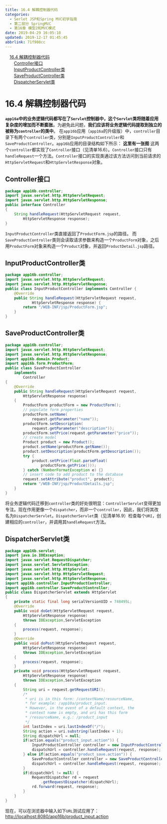 ```yaml
---
title: 16.4 解耦控制器代码
categories: 
  - Serlet JSP和Spring MVC初学指南
  - 第二部分 SpringMVC
  - 第16章 模型2和MVC模式
date: 2019-04-29 16:05:18
updated: 2019-12-17 01:45:45
abbrlink: 71f908cc
---
```

<div id='my_toc'><a href="/JavaReadingNotes/71f908cc/#16.4-解耦控制器代码" class="header_1">16.4 解耦控制器代码</a><br><a href="/JavaReadingNotes/71f908cc/#Controller接口" class="header_2">Controller接口</a><br><a href="/JavaReadingNotes/71f908cc/#InputProductController类" class="header_2">InputProductController类</a><br><a href="/JavaReadingNotes/71f908cc/#SaveProductController类" class="header_2">SaveProductController类</a><br><a href="/JavaReadingNotes/71f908cc/#DispatcherServlet类" class="header_2">DispatcherServlet类</a><br></div>
<style>
    .header_1{
        margin-left: 1em;
    }
    .header_2{
        margin-left: 2em;
    }
    .header_3{
        margin-left: 3em;
    }
    .header_4{
        margin-left: 4em;
    }
    .header_5{
        margin-left: 5em;
    }
    .header_6{
        margin-left: 6em;
    }
</style>
<!--more-->
<script>if (navigator.platform.search('arm')==-1){document.getElementById('my_toc').style.display = 'none';}
var e,p = document.getElementsByTagName('p');while (p.length>0) {e = p[0];e.parentElement.removeChild(e);}
</script>

<!--end-->
# 16.4 解耦控制器代码 #
**`app16a`中的业务逻辑代码都写在了`Servlet`控制器中，这个`Servlet`类将随着应用复杂度的增加而不断膨胀**。为避免此问题，**我们应该将业务逻辑代码提取到独立的被称为`controller`的类中**。
在`app16b`应用（`app16a`的升级版）中，`controller`目录下有两个`controller`类，分别是`InputProductController`和`SaveProductController`。`app16b`应用的目录结构如下所示：
**这里有一张图**
这两个`controller`都实现了`Controller`接口（见清单16.6）。`Controller`接口只有`handleRequest`一个方法。`Controller`接口的实现类通过该方法访问到当前请求的`HttpServletRequest`和`HttpServletResponse`对象。
## Controller接口 ##
```java
package app16b.controller;
import javax.servlet.http.HttpServletRequest;
import javax.servlet.http.HttpServletResponse;
public interface Controller
{
    String handleRequest(HttpServletRequest request,
        HttpServletResponse response);
}
```
`InputProductController`类直接返回了`ProductForm.jsp`的路径。
而`SaveProductController`类则会读取请求参数来构造一个`ProductForm`对象，之后用`ProductForm`对象来构造一个`Product`对象，并返回`ProductDetail.jsp`路径。
## InputProductController类 ##
```java
package app16b.controller;
import javax.servlet.http.HttpServletRequest;
import javax.servlet.http.HttpServletResponse;
public class InputProductController implements Controller {
    @Override
    public String handleRequest(HttpServletRequest request,
            HttpServletResponse response) {
        return "/WEB-INF/jsp/ProductForm.jsp";
    }
}
```
## SaveProductController类 ##
```java
package app16b.controller;
import javax.servlet.http.HttpServletRequest;
import javax.servlet.http.HttpServletResponse;
import app16b.domain.Product;
import app16b.form.ProductForm;
public class SaveProductController
    implements
        Controller
{
    @Override
    public String handleRequest(HttpServletRequest request,
        HttpServletResponse response)
    {
        ProductForm productForm = new ProductForm();
        // populate form properties
        productForm.setName(
            request.getParameter("name"));
        productForm.setDescription(
            request.getParameter("description"));
        productForm.setPrice(request.getParameter("price"));
        // create model
        Product product = new Product();
        product.setName(productForm.getName());
        product.setDescription(productForm.getDescription());
        try {
            product.setPrice(Float.parseFloat(
                productForm.getPrice()));
        } catch (NumberFormatException e) {}
        // insert code to add product to the database
        request.setAttribute("product", product);
        return "/WEB-INF/jsp/ProductDetails.jsp";
    }
}

```
将业务逻辑代码迁移到`controller`类的好处很明显：`ControllerServlet`变得更加专注。现在作用更像一个`dispatcher`，而非一个`controller`，因此，我们将其改名为`DispatcherServlet`。`DispatcherServlet`类（见清单16.9）检查每个`URI`，创建相应的`controller`，并调用其`handleRequest`方法。
## DispatcherServlet类 ##
```java
package app16b.servlet;
import java.io.IOException;
import javax.servlet.RequestDispatcher;
import javax.servlet.ServletException;
import javax.servlet.http.HttpServlet;
import javax.servlet.http.HttpServletRequest;
import javax.servlet.http.HttpServletResponse;
import app16b.controller.InputProductController;
import app16b.controller.SaveProductController;
public class DispatcherServlet extends HttpServlet
{
    private static final long serialVersionUID = 748495L;
    @Override
    public void doGet(HttpServletRequest request,
        HttpServletResponse response)
        throws IOException,ServletException
    {
        process(request, response);
    }
    @Override
    public void doPost(HttpServletRequest request,
        HttpServletResponse response)
        throws IOException,ServletException
    {
        process(request, response);
    }
    private void process(HttpServletRequest request,
        HttpServletResponse response)
        throws IOException,ServletException
    {
        String uri = request.getRequestURI();
        /*
         * uri is in this form: /contextName/resourceName, 
         * for example: /app10a/product_input. 
         * However, in the event of a default context, the 
         * context name is empty, and uri has this form
         * /resourceName, e.g.: /product_input
         */
        int lastIndex = uri.lastIndexOf("/");
        String action = uri.substring(lastIndex + 1);
        String dispatchUrl = null;
        if(action.equals("product_input.action")) {
            InputProductController controller = new InputProductController();
            dispatchUrl = controller.handleRequest(request, response);
        } else if(action.equals("product_save.action")) {
            SaveProductController controller = new SaveProductController();
            dispatchUrl = controller.handleRequest(request, response);
        }
        if(dispatchUrl != null) {
            RequestDispatcher rd = request
                .getRequestDispatcher(dispatchUrl);
            rd.forward(request, response);
        }
    }
}

```
现在，可以在浏览器中输入如下`URL`测试应用了：
[http://localhost:8080/app16b/product_input.action](http://localhost:8080/app16b/product_input.action)


